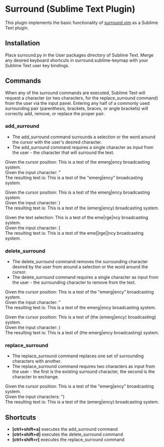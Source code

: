 Surround (Sublime Text Plugin)
==============================

This plugin implements the basic functionality of [surround.vim](https://github.com/tpope/vim-surround) as a Sublime Text plugin.

Installation
------------

Place surround.py in the User packages directory of Sublime Text.
Merge any desired keyboard shortcuts in surround.sublime-keymap with your Sublime Text user key bindings.

Commands
--------

When any of the surround commands are executed, Sublime Text will request a character (or two characters, for the replace_surround command) from the user via the input panel. Entering any half of a commonly used surrounding pair (parenthesis, brackets, braces, or angle brackets) will correctly add, remove, or replace the proper pair.

### add\_surround

- The add\_surround command surrounds a selection or the word around the cursor with the user's desired character.  
- The add\_surround command requires a single character as input from the user - the character that will surround the text.

Given the cursor position: This is a test of the emerg|ency broadcasting system.  
Given the input character: "  
The resulting text is: This is a test of the "emerg|ency" broadcasting system.  

Given the cursor position: This is a test of the emerg|ency broadcasting system.  
Given the input character: )  
The resulting text is: This is a test of the (emerg|ency) broadcasting system.  

Given the text selection: This is a test of the eme|rge|ncy broadcasting system.  
Given the input character: [  
The resulting text is: This is a test of the eme[|rge|]ncy broadcasting system.  

### delete\_surround

- The delete\_surround command removes the surrounding character desired by the user from around a selection or the word around the cursor.  
- The delete\_surround command requires a single character as input from the user - the surrounding character to remove from the text.

Given the cursor position: This is a test of the "emerg|ency" broadcasting system.  
Given the input character: "  
The resulting text is: This is a test of the emerg|ency broadcasting system.  

Given the cursor position: This is a test of (the (emerg|ency) broadcasting) system.  
Given the input character: )  
The resulting text is: This is a test of (the emerg|ency broadcasting) system.  

### replace\_surround

- The replace\_surround command replaces one set of surrounding characters with another.  
- The replace\_surround command requires two characters as input from the user - the first is the existing surround character, the second is the character to exchange.

Given the cursor position: This is a test of the "emerg|ency" broadcasting system.  
Given the input characters: ")  
The resulting text is: This is a test of the (emerg|ency) broadcasting system.  

Shortcuts
---------

- **\[ctrl+shift+a\]** executes the add\_surround command
- **\[ctrl+shift+d\]** executes the delete\_surround command
- **\[ctrl+shift+r\]** executes the replace\_surround command
